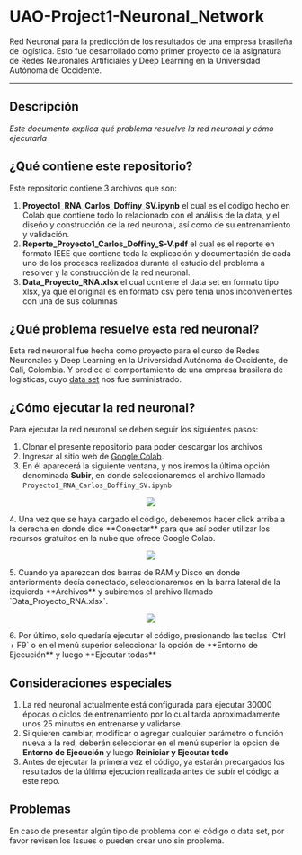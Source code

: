# UAO-Project1-Neuronal_Network
Red Neuronal para la predicción de los resultados de una empresa brasileña de logística. Esto fue desarrollado como primer proyecto de la asignatura de Redes Neuronales Artificiales y Deep Learning en la Universidad Autónoma de Occidente.
****

## Descripción
_Este documento explica qué problema resuelve la red neuronal y cómo ejecutarla_

## ¿Qué contiene este repositorio?
Este repositorio contiene 3 archivos que son:

1. **Proyecto1_RNA_Carlos_Doffiny_SV.ipynb** el cual es el código hecho en Colab que contiene todo lo relacionado con el análisis de la data, y el diseño y construcción de la red neuronal, así como de su entrenamiento y validación.
2. **Reporte_Proyecto1_Carlos_Doffiny_S-V.pdf** el cual es el reporte en formato IEEE que contiene toda la explicación y documentación de cada uno de los procesos realizados durante el estudio del problema a resolver y la construcción de la red neuronal.
3. **Data_Proyecto_RNA.xlsx** el cual contiene el data set en formato tipo xlsx, ya que el original es en formato csv pero tenía unos inconvenientes con una de sus columnas

## ¿Qué problema resuelve esta red neuronal?
Esta red neuronal fue hecha como proyecto para el curso de Redes Neuronales y Deep Learning en la Universidad Autónoma de Occidente, de Cali, Colombia. Y predice el comportamiento de una empresa brasilera de logísticas, cuyo [data set](https://archive.ics.uci.edu/ml/datasets/Daily+Demand+Forecasting+Orders#) nos fue suministrado.

## ¿Cómo ejecutar la red neuronal?
Para ejecutar la red neuronal se deben seguir los siguientes pasos:
1. Clonar el presente repositorio para poder descargar los archivos
2. Ingresar al sitio web de [Google Colab](https://colab.research.google.com/).
3. En él aparecerá la siguiente ventana, y nos iremos la última opción denominada **Subir**, en donde seleccionaremos el archivo llamado `Proyecto1_RNA_Carlos_Doffiny_SV.ipynb`  
<p align="center"><img src="https://i.imgur.com/LJ5tLin.png"/></p> 
4. Una vez que se haya cargado el código, deberemos hacer click arriba a la derecha en donde dice **Conectar** para que así poder utilizar los recursos gratuitos en la nube que ofrece Google Colab. 
<p align="center"><img src="https://i.imgur.com/CrnoRdh.png"/></p> 
5. Cuando ya aparezcan dos barras de RAM y Disco en donde anteriormente decía conectado,  seleccionaremos en la barra lateral de la izquierda **Archivos** y subiremos el archivo llamado `Data_Proyecto_RNA.xlsx`. 
<p align="center"><img src="https://i.imgur.com/C6pUBC6.png"/></p> 
6. Por último, solo quedaría ejecutar el código, presionando las teclas `Ctrl + F9` o en el menú superior seleccionar la opción de **Entorno de Ejecución** y luego **Ejecutar todas**

## Consideraciones especiales

1. La red neuronal actualmente está configurada para ejecutar 30000 épocas o ciclos de entrenamiento por lo cual tarda aproximadamente unos 25 minutos en entrenarse y validarse.
2. Si quieren cambiar, modificar o agregar cualquier parámetro o función nueva a la red, deberán seleccionar en el menú superior la opcion de **Entorno de Ejecución** y luego **Reiniciar y Ejecutar todo**
3. Antes de ejecutar la primera vez el código, ya estarán precargados los resultados de la última ejecución realizada antes de subir el código a este repo.

## Problemas
En caso de presentar algún tipo de problema con el código o data set, por favor revisen los Issues o pueden crear uno sin problema.



